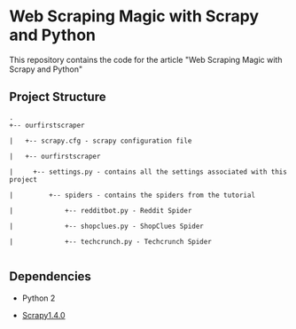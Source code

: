 # Web Scraping Magic with Scrapy and Python
This repository contains the code for the article "Web Scraping Magic with Scrapy and Python"

Project Structure
-----------------
```
.
+-- ourfirstscraper

|	+-- scrapy.cfg - scrapy configuration file

|	+-- ourfirstscraper
  
|	  +-- settings.py - contains all the settings associated with this project
   
|		  +-- spiders - contains the spiders from the tutorial
   
|			  +-- redditbot.py - Reddit Spider
 
|			  +-- shopclues.py - ShopClues Spider
 
|			  +-- techcrunch.py - Techcrunch Spider
 
```
Dependencies
------------

 - Python 2
 
 - [Scrapy1.4.0](https://pypi.python.org/pypi/Scrapy)
